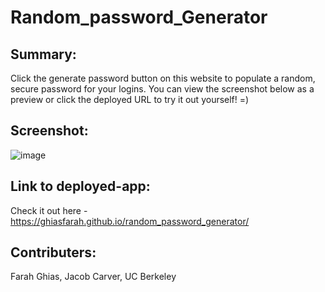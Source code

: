 # Random_password_Generator


## Summary:
Click the generate password button on this website to populate a random, secure password for your logins. You can view the screenshot below as a preview or click the deployed URL to try it out yourself! =)


## Screenshot:
![image](https://user-images.githubusercontent.com/101944347/163077588-5e67cabf-d1ad-4672-9c0a-20e741eecb3a.png)


## Link to deployed-app:
Check it out here - https://ghiasfarah.github.io/random_password_generator/



## Contributers:
Farah Ghias, Jacob Carver, UC Berkeley

